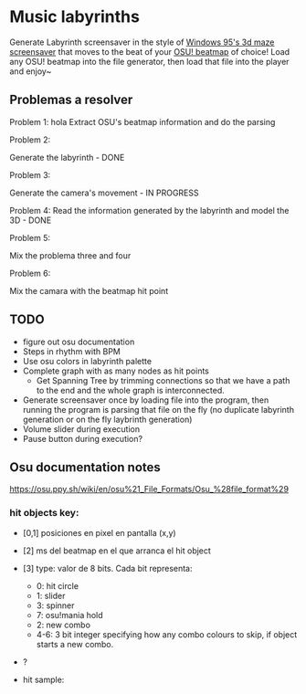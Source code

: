 # Music labyrinths

Generate Labyrinth screensaver in the style of [Windows 95's 3d maze screensaver](https://www.youtube.com/watch?v=oRL5durPleI) that moves to the beat of your [OSU! beatmap](https://osu.ppy.sh) of choice! 
Load any OSU! beatmap into the file generator, then load that file into the player and enjoy~

## Problemas a resolver
Problem 1:
hola
Extract OSU's beatmap information and do the parsing 

Problem 2:

Generate the labyrinth - DONE

Problem 3:

Generate the camera's movement - IN PROGRESS

Problem 4: 
Read the information generated by the labyrinth and model the 3D - DONE

Problem 5:

Mix the problema three and four

Problem 6:

Mix the camara with the beatmap hit point

## TODO
- figure out osu documentation
- Steps in rhythm with BPM
- Use osu colors in labyrinth palette
- Complete graph with as many nodes as hit points
    + Get Spanning Tree by trimming connections so that we have a path to the end and the whole graph is interconnected.
- Generate screensaver once by loading file into the program, then running the program is parsing that file on the fly (no duplicate labyrinth generation or on the fly laybrinth generation)
- Volume slider during execution
- Pause button during execution?

## Osu documentation notes
https://osu.ppy.sh/wiki/en/osu%21_File_Formats/Osu_%28file_format%29
### hit objects key:
- \[0,1\] posiciones en pixel en pantalla (x,y)
- \[2\] ms del beatmap en el que arranca el hit object
- \[3\] type: valor de 8 bits. Cada bit representa:
	+ 0: hit circle
	+ 1: slider
	+ 3: spinner
	+ 7: osu!mania hold
	+ 2: new combo
	+ 4-6: 3 bit integer specifying how any combo colours to skip, if object starts a new combo.

- ?
- hit sample: 

